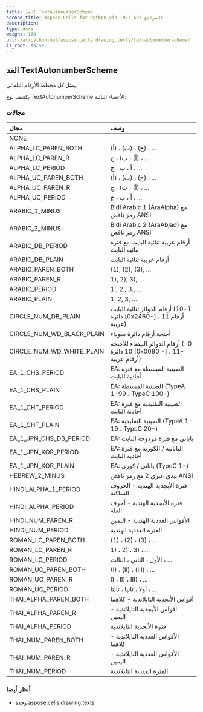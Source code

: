 ```yaml
---
title: العد TextAutonumberScheme
second_title: Aspose.Cells for Python via .NET API المراجع
description:
type: docs
weight: 160
url: /ar/python-net/aspose.cells.drawing.texts/textautonumberscheme/
is_root: false
---
```

##  العد TextAutonumberScheme
يمثل كل مخطط الأرقام التلقائي.



يكشف نوع TextAutonumberScheme الأعضاء التالية:

###  مجالات
| مجال| وصف|
| :- | :- |
| NONE |  |
| ALPHA_LC_PAREN_BOTH | (أ) ، (ب) ، (ج) ، ...|
| ALPHA_LC_PAREN_R | أ) ، ب) ، ج) ، ...|
| ALPHA_LC_PERIOD | أ ، ب ، ج ، ...|
| ALPHA_UC_PAREN_BOTH | (أ) ، (ب) ، (ج) ، ...|
| ALPHA_UC_PAREN_R | أ) ، ب) ، ج) ، ...|
| ALPHA_UC_PERIOD | أ ، ب ، ج ، ...|
| ARABIC_1_MINUS | Bidi Arabic 1 (AraAlpha) مع رمز ناقص ANSI|
| ARABIC_2_MINUS |Bidi Arabic 2 (AraAbjad) مع رمز ناقص ANSI|
| ARABIC_DB_PERIOD | أرقام عربية ثنائية البايت مع فترة ثنائية البايت|
| ARABIC_DB_PLAIN | أرقام عربية ثنائية البايت|
| ARABIC_PAREN_BOTH | (1), (2), (3), … |
| ARABIC_PAREN_R | 1), 2), 3), … |
| ARABIC_PERIOD | 1., 2., 3., … |
| ARABIC_PLAIN | 1, 2, 3, … |
| CIRCLE_NUM_DB_PLAIN | أرقام الدوائر ثنائية البايت (1-10 دائرة [0x2460-] ، 11 أرقام عربية)|
| CIRCLE_NUM_WD_BLACK_PLAIN | أجنحة أرقام دائرة سوداء|
| CIRCLE_NUM_WD_WHITE_PLAIN | أرقام الدوائر البيضاء للأجنحة (0-10 دائرة [0x0080 -] ، 11- أرقام عربية)|
| EA_1_CHS_PERIOD | EA: الصينية المبسطة مع فترة أحادية البايت|
| EA_1_CHS_PLAIN | EA: الصينية المبسطة (TypeA 1-99 ، TypeC 100-)|
| EA_1_CHT_PERIOD | EA: الصينية التقليدية مع فترة أحادية البايت|
| EA_1_CHT_PLAIN | EA: الصينية التقليدية (TypeA 1-19 ، TypeC 20-)|
| EA_1_JPN_CHS_DB_PERIOD | EA: ياباني مع فترة مزدوجة البايت|
| EA_1_JPN_KOR_PERIOD | EA: اليابانية / الكورية مع فترة أحادية البايت|
| EA_1_JPN_KOR_PLAIN | EA: ياباني / كوري (TypeC 1-)|
| HEBREW_2_MINUS | بيدي عبري 2 مع رمز ناقص ANSI|
| HINDI_ALPHA_1_PERIOD | فترة الأبجدية الهندية - الحروف الساكنة|
| HINDI_ALPHA_PERIOD | فترة الأبجدية الهندية - أحرف العلة|
| HINDI_NUM_PAREN_R | الأقواس العددية الهندية - اليمين|
| HINDI_NUM_PERIOD | الفترة العددية الهندية|
| ROMAN_LC_PAREN_BOTH | (1) ، (2) ، (3) ، ...|
| ROMAN_LC_PAREN_R | 1) ، 2) ، 3) ، ...|
| ROMAN_LC_PERIOD | الأول ، الثاني ، الثالث ، ...|
| ROMAN_UC_PAREN_BOTH | (I) ، (II) ، (III) ، ...|
| ROMAN_UC_PAREN_R | I) ، II) ، III) ، ...|
| ROMAN_UC_PERIOD |أولا ، ثانيا ، ثالثا ، ...|
| THAI_ALPHA_PAREN_BOTH | أقواس الأبجدية التايلاندية - كلاهما|
| THAI_ALPHA_PAREN_R | أقواس الأبجدية التايلاندية - اليمين|
| THAI_ALPHA_PERIOD | فترة الأبجدية التايلاندية|
| THAI_NUM_PAREN_BOTH | الأقواس العددية التايلاندية - كلاهما|
| THAI_NUM_PAREN_R | الأقواس العددية التايلاندية - اليمين|
| THAI_NUM_PERIOD | الفترة العددية التايلاندية|



###  أنظر أيضا
* وحدة [aspose.cells.drawing.texts](..)
